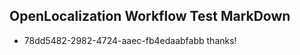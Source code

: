 ## OpenLocalization Workflow Test MarkDown
* 78dd5482-2982-4724-aaec-fb4edaabfabb 
thanks!<!--HONumber=Mar16_HO3-->
